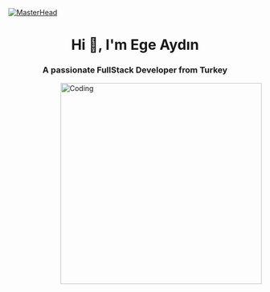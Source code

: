 [![MasterHead]([https://firebasestorage.googleapis.com/v0/b/flexi-coding.appspot.com/o/dempgi7-520f8d5f-63d4-4453-8822-dbc149ae27f8.gif?alt=media&token=91c0c7b2-93c3-4029-b011-1a8703c5730d)](https://rishavchanda.io](https://media4.giphy.com/media/v1.Y2lkPTc5MGI3NjExNGpiYnM2bTI4ZzU5cDFjM2lzaHg1a2xpNDY3aW1uajQ1Y2dhOGdmNCZlcD12MV9pbnRlcm5hbF9naWZfYnlfaWQmY3Q9Zw/WApIcl7whuH3W/giphy.gif))
<h1 align="center">Hi 👋, I'm Ege Aydın</h1>
<h3 align="center">A passionate FullStack Developer from Turkey</h3>
<img align="right" alt="Coding" width="400" src="https://media4.giphy.com/media/v1.Y2lkPTc5MGI3NjExNGpiYnM2bTI4ZzU5cDFjM2lzaHg1a2xpNDY3aW1uajQ1Y2dhOGdmNCZlcD12MV9pbnRlcm5hbF9naWZfYnlfaWQmY3Q9Zw/WApIcl7whuH3W/giphy.gif">
